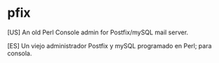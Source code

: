 # pfix

[US]
An old Perl Console admin for Postfix/mySQL mail server.

[ES]
Un viejo administrador Postfix y mySQL programado en Perl; para consola.
